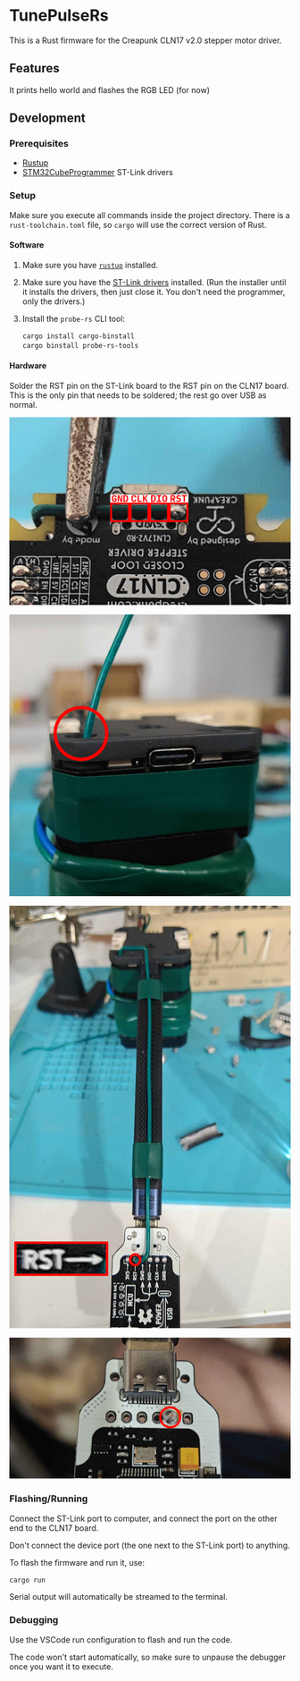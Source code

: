 # TunePulseRs

This is a Rust firmware for the Creapunk CLN17 v2.0 stepper motor driver.

## Features

It prints hello world and flashes the RGB LED (for now)

## Development

### Prerequisites

- [Rustup](https://rustup.rs)
- [STM32CubeProgrammer](https://www.st.com/en/development-tools/stm32cubeprog.html) ST-Link drivers

### Setup

Make sure you execute all commands inside the project directory. There is a `rust-toolchain.toml` file, so `cargo` will use the correct version of Rust.

#### Software

1. Make sure you have [`rustup`](https://rustup.rs) installed.

2. Make sure you have the [ST-Link drivers](https://www.st.com/en/development-tools/stm32cubeprog.html) installed.
   (Run the installer until it installs the drivers, then just close it. You don't need the programmer, only the drivers.)

3. Install the `probe-rs` CLI tool:

   ```sh
   cargo install cargo-binstall
   cargo binstall probe-rs-tools
   ```

#### Hardware

Solder the RST pin on the ST-Link board to the RST pin on the CLN17 board. This is the only pin that needs to be soldered; the rest go over USB as normal.

![Where to solder wire to CLN17](doc/photo/CLN17_SWD_RST_1.png)

![How to route wire through casing](doc/photo/CLN17_SWD_RST_2.png)

![Where to solder wire to ST-Link](doc/photo/CLN17_SWD_RST_3.png)

![Through-hole solder joint on ST-Link](doc/photo/CLN17_SWD_RST_4.png)

### Flashing/Running

Connect the ST-Link port to computer, and connect the port on the other end to the CLN17 board.

Don't connect the device port (the one next to the ST-Link port) to anything.

To flash the firmware and run it, use:

```sh
cargo run
```

Serial output will automatically be streamed to the terminal.

### Debugging

Use the VSCode run configuration to flash and run the code.

The code won't start automatically, so make sure to unpause the debugger once you want it to execute.
